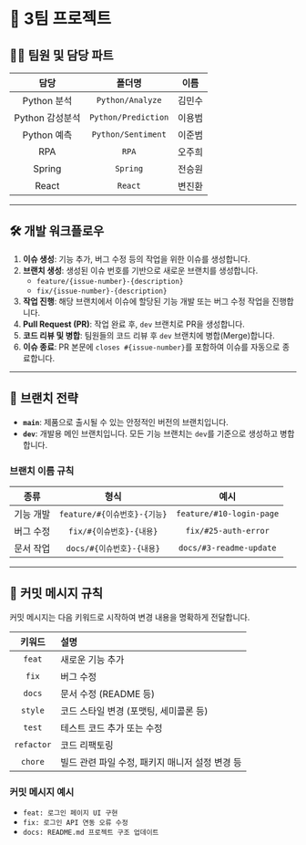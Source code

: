 # 🚀 3팀 프로젝트

## 👨‍💻 팀원 및 담당 파트

| 담당 | 폴더명 | 이름 |
|:---:|:---:|:---:|
| Python 분석 | `Python/Analyze` | 김민수 |
| Python 감성분석 | `Python/Prediction` | 이용범 |
| Python 예측 | `Python/Sentiment` | 이준범 |
| RPA | `RPA` | 오주희 |
| Spring | `Spring` | 전승원 |
| React | `React` | 변진환 |

---

## 🛠️ 개발 워크플로우

1.  **이슈 생성**: 기능 추가, 버그 수정 등의 작업을 위한 이슈를 생성합니다.
2.  **브랜치 생성**: 생성된 이슈 번호를 기반으로 새로운 브랜치를 생성합니다.
    -   `feature/{issue-number}-{description}`
    -   `fix/{issue-number}-{description}`
3.  **작업 진행**: 해당 브랜치에서 이슈에 할당된 기능 개발 또는 버그 수정 작업을 진행합니다.
4.  **Pull Request (PR)**: 작업 완료 후, `dev` 브랜치로 PR을 생성합니다.
5.  **코드 리뷰 및 병합**: 팀원들의 코드 리뷰 후 `dev` 브랜치에 병합(Merge)합니다.
6.  **이슈 종료**: PR 본문에 `closes #{issue-number}`를 포함하여 이슈를 자동으로 종료합니다.

---

## 🌿 브랜치 전략

-   **`main`**: 제품으로 출시될 수 있는 안정적인 버전의 브랜치입니다.
-   **`dev`**: 개발용 메인 브랜치입니다. 모든 기능 브랜치는 `dev`를 기준으로 생성하고 병합합니다.

### 브랜치 이름 규칙

| 종류 | 형식 | 예시 |
|:---:|:---:|:---:|
| 기능 개발 | `feature/#{이슈번호}-{기능}` | `feature/#10-login-page` |
| 버그 수정 | `fix/#{이슈번호}-{내용}` | `fix/#25-auth-error` |
| 문서 작업 | `docs/#{이슈번호}-{내용}` | `docs/#3-readme-update` |

---

## 📝 커밋 메시지 규칙

커밋 메시지는 다음 키워드로 시작하여 변경 내용을 명확하게 전달합니다.

| 키워드 | 설명 |
|:---:|:---|
| `feat` | 새로운 기능 추가 |
| `fix` | 버그 수정 |
| `docs` | 문서 수정 (README 등) |
| `style`| 코드 스타일 변경 (포맷팅, 세미콜론 등) |
| `test` | 테스트 코드 추가 또는 수정 |
| `refactor` | 코드 리팩토링 |
| `chore` | 빌드 관련 파일 수정, 패키지 매니저 설정 변경 등 |

### 커밋 메시지 예시

-   `feat: 로그인 페이지 UI 구현`
-   `fix: 로그인 API 연동 오류 수정`
-   `docs: README.md 프로젝트 구조 업데이트`
